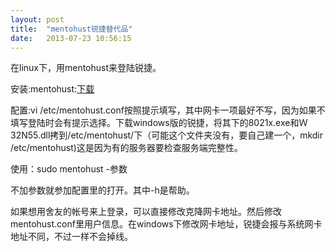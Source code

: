 ```yaml
---
layout: post
title:  "mentohust锐捷替代品"
date:   2013-07-23 10:56:15
---
```

在linux下，用mentohust来登陆锐捷。


安装:mentohust:<a href="https://code.google.com/p/mentohust/">下载</a>


配置:vi /etc/mentohust.conf按照提示填写，其中网卡一项最好不写，因为如果不填写登陆时会有提示选择。下载windows版的锐捷，将其下的8021x.exe和Ｗ32N55.dll拷到/etc/mentohust/下（可能这个文件夹没有，要自己建一个，mkdir /etc/mentohust)这是因为有的服务器要检查服务端完整性。


使用：sudo mentohust -参数


不加参数就参加配置里的打开。其中-h是帮助。


如果想用舍友的帐号来上登录，可以直接修改克降网卡地址。然后修改mentohust.conf里用户信息。在windows下修改网卡地址，锐捷会报与系统网卡地址不同，不过一样不会掉线。


 
